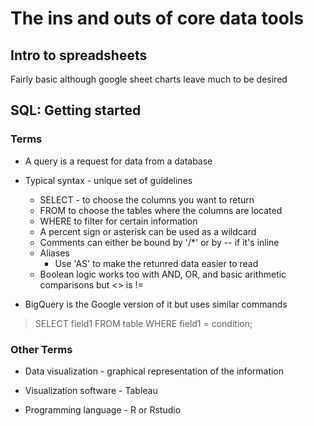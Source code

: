 # The ins and outs of core data tools

## Intro to spreadsheets

Fairly basic although google sheet charts leave much to be desired

## SQL: Getting started

### Terms

* A query is a request for data from a database

* Typical syntax  - unique set of guidelines

  * SELECT - to choose the columns you want to return
  * FROM to choose the tables where the columns are located
  * WHERE to filter for certain information
  * A percent sign or asterisk can be used as a wildcard
  * Comments can either be bound by '/*' or by -- if it's inline
  * Aliases
    * Use 'AS' to make the retunred data easier to read
  * Boolean logic works too with AND, OR, and basic arithmetic comparisons but <> is !=

* BigQuery is the Google version of it but uses similar commands

> SELECT
> field1
> FROM
> table
> WHERE
> field1 = condition;

### Other Terms

* Data visualization - graphical representation of the information

* Visualization software - Tableau

* Programming language - R or Rstudio

